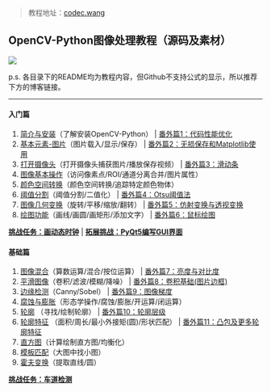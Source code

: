 

> 教程地址：[codec.wang](http://codec.wang)


## OpenCV-Python图像处理教程（源码及素材）

![](http://blog.codec.wang/cv2_python_opencv_cover_gif2.gif)

p.s. 各目录下的README均为教程内容，但Github不支持公式的显示，所以推荐下方的博客链接。

---

#### 入门篇

1. [简介与安装](http://codec.wang/opencv-python-introduction-and-installation/)（了解安装OpenCV-Python） | [番外篇1：代码性能优化](http://codec.wang/opencv-python-extra-code-optimization/)
2. [基本元素-图片](http://codec.wang/opencv-python-basic-element-image/)（图片载入/显示/保存） | [番外篇2：无损保存和Matplotlib使用](http://codec.wang/opencv-python-extra-high-quality-save-and-using-matplotlib/)
3. [打开摄像头](http://codec.wang/opencv-python-open-camera/)（打开摄像头捕获图片/播放保存视频） | [番外篇3：滑动条](http://codec.wang/opencv-python-extra-trackbar/)
4. [图像基本操作](http://codec.wang/opencv-python-basic-operations/)（访问像素点/ROI/通道分离合并/图片属性）
5. [颜色空间转换](http://codec.wang/opencv-python-changing-colorspaces/)（颜色空间转换/追踪特定颜色物体）
6. [阈值分割](http://codec.wang/opencv-python-image-thresholding/)（阈值分割/二值化） | [番外篇4：Otsu阈值法](http://codec.wang/opencv-python-extra-otsu-thresholding/)
7. [图像几何变换](http://codec.wang/opencv-python-image-geometric-transformation/)（旋转/平移/缩放/翻转） | [番外篇5：仿射变换与透视变换](http://codec.wang/opencv-python-extra-warpaffine-warpperspective/)
8. [绘图功能](http://codec.wang/opencv-python-drawing-function/)（画线/画圆/画矩形/添加文字） | [番外篇6：鼠标绘图](http://codec.wang/opencv-python-extra-drawing-with-mouse/)

[**挑战任务：画动态时钟**](http://codec.wang/opencv-python-clock-drawing/) | [**拓展挑战：PyQt5编写GUI界面**](http://codec.wang/opencv-python-using-pyqt5-create-gui/)


#### 基础篇

1. [图像混合](http://codec.wang/opencv-python-image-blending/)（算数运算/混合/按位运算） | [番外篇7：亮度与对比度](http://codec.wang/opencv-python-extra-contrast-brightness/)
2. [平滑图像](http://codec.wang/opencv-python-smoothing-images/)（卷积/滤波/模糊/降噪） | [番外篇8：卷积基础(图片边框)](http://codec.wang/opencv-python-extra-padding-and-convolution/)
3. [边缘检测](http://codec.wang/opencv-python-edge-detection/)（Canny/Sobel） | [番外篇9：图像梯度](http://codec.wang/opencv-python-extra-image-gradients/)
4. [腐蚀与膨胀](http://codec.wang/opencv-python-erode-and-dilate/)（形态学操作/腐蚀/膨胀/开运算/闭运算）
5. [轮廓](http://codec.wang/opencv-python-contours/) （寻找/绘制轮廓）  | [番外篇10：轮廓层级](http://codec.wang/opencv-python-extra-contours-hierarchy/)
6. [轮廓特征](http://codec.wang/opencv-python-contour-features/) （面积/周长/最小外接矩(圆)/形状匹配） | [番外篇11：凸包及更多轮廓特征](http://codec.wang/opencv-python-extra-convex-hull/)
7. [直方图](http://codec.wang/opencv-python-histograms/)（计算绘制直方图/均衡化）
8. [模板匹配](http://codec.wang/opencv-python-template-matching/)（大图中找小图）
9. [ 霍夫变换](http://codec.wang/opencv-python-hough-transform/)（提取直线/圆）

[**挑战任务：车道检测**](http://codec.wang/opencv-python-lane-road-detection/) 
